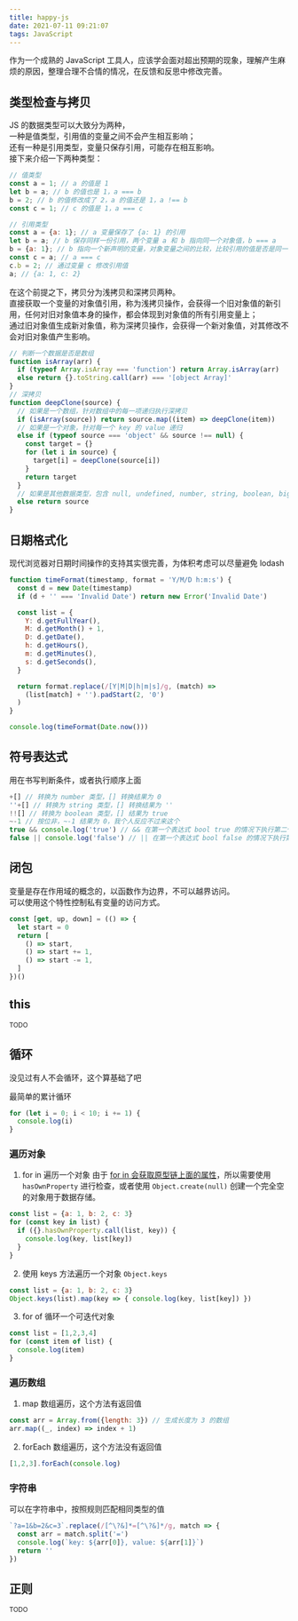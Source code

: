 ```yaml
---
title: happy-js
date: 2021-07-11 09:21:07
tags: JavaScript
---
```


作为一个成熟的 JavaScript 工具人，应该学会面对超出预期的现象，理解产生麻烦的原因，整理合理不合情的情况，在反馈和反思中修改完善。
<!-- more -->

## 类型检查与拷贝

JS 的数据类型可以大致分为两种，  
一种是值类型，引用值的变量之间不会产生相互影响；  
还有一种是引用类型，变量只保存引用，可能存在相互影响。  
接下来介绍一下两种类型：

```js
// 值类型
const a = 1; // a 的值是 1
let b = a; // b 的值也是 1，a === b
b = 2; // b 的值修改成了 2，a 的值还是 1，a !== b
const c = 1; // c 的值是 1，a === c

// 引用类型
const a = {a: 1}; // a 变量保存了 {a: 1} 的引用
let b = a; // b 保存同样一份引用，两个变量 a 和 b 指向同一个对象值，b === a
b = {a: 1}; // b 指向一个新声明的变量，对象变量之间的比较，比较引用的值是否是同一个，b !== a
const c = a; // a === c
c.b = 2; // 通过变量 c 修改引用值
a; // {a: 1, c: 2}
```

在这个前提之下，拷贝分为浅拷贝和深拷贝两种。  
直接获取一个变量的对象值引用，称为浅拷贝操作，会获得一个旧对象值的新引用，任何对旧对象值本身的操作，都会体现到对象值的所有引用变量上；  
通过旧对象值生成新对象值，称为深拷贝操作，会获得一个新对象值，对其修改不会对旧对象值产生影响。

```js
// 判断一个数据是否是数组
function isArray(arr) {
  if (typeof Array.isArray === 'function') return Array.isArray(arr)
  else return {}.toString.call(arr) === '[object Array]'
}
// 深拷贝
function deepClone(source) {
  // 如果是一个数组，针对数组中的每一项递归执行深拷贝
  if (isArray(source)) return source.map((item) => deepClone(item))
  // 如果是一个对象，针对每一个 key 的 value 递归
  else if (typeof source === 'object' && source !== null) {
    const target = {}
    for (let i in source) {
      target[i] = deepClone(source[i])
    }
    return target
  }
  // 如果是其他数据类型，包含 null, undefined, number, string, boolean, bigint, symbol 不存在引用类型问题，可以直接返回
  else return source
}
```

## 日期格式化

现代浏览器对日期时间操作的支持其实很完善，为体积考虑可以尽量避免 lodash

```js
function timeFormat(timestamp, format = 'Y/M/D h:m:s') {
  const d = new Date(timestamp)
  if (d + '' === 'Invalid Date') return new Error('Invalid Date')

  const list = {
    Y: d.getFullYear(),
    M: d.getMonth() + 1,
    D: d.getDate(),
    h: d.getHours(),
    m: d.getMinutes(),
    s: d.getSeconds(),
  }

  return format.replace(/[Y|M|D|h|m|s]/g, (match) =>
    (list[match] + '').padStart(2, '0')
  )
}

console.log(timeFormat(Date.now()))
```

## 符号表达式

用在书写判断条件，或者执行顺序上面

```js
+[] // 转换为 number 类型，[] 转换结果为 0
''+[] // 转换为 string 类型，[] 转换结果为 ''
!![] // 转换为 boolean 类型，[] 结果为 true
~-1 // 按位非，~-1 结果为 0，我个人反应不过来这个
true && console.log('true') // && 在第一个表达式 bool true 的情况下执行第二个表达式
false || console.log('false') // || 在第一个表达式 bool false 的情况下执行第二个表达式
```

## 闭包

变量是存在作用域的概念的，以函数作为边界，不可以越界访问。  
可以使用这个特性控制私有变量的访问方式。

```js
const [get, up, down] = (() => {
  let start = 0
  return [
    () => start,
    () => start += 1,
    () => start -= 1,
  ]
})()
```

## this

<sup>TODO</sup>

## 循环

没见过有人不会循环，这个算基础了吧

最简单的累计循环
```js
for (let i = 0; i < 10; i += 1) {
  console.log(i)
}
```

### 遍历对象

1. for in 遍历一个对象
由于 [for in 会获取原型链上面的属性](https://bonsaiden.github.io/JavaScript-Garden/zh/#object.forinloop)，所以需要使用 `hasOwnProperty` 进行检查，或者使用 `Object.create(null)` 创建一个完全空的对象用于数据存储。
```js
const list = {a: 1, b: 2, c: 3}
for (const key in list) {
  if ({}.hasOwnProperty.call(list, key)) {
    console.log(key, list[key])
  }
}
```

2. 使用 keys 方法遍历一个对象 `Object.keys`
```js
const list = {a: 1, b: 2, c: 3}
Object.keys(list).map(key => { console.log(key, list[key]) })
```

3. for of 循环一个可迭代对象
```js
const list = [1,2,3,4]
for (const item of list) {
  console.log(item)
}
```

### 遍历数组

1. map 数组遍历，这个方法有返回值
```js
const arr = Array.from({length: 3}) // 生成长度为 3 的数组
arr.map((_, index) => index + 1)
```

2. forEach 数组遍历，这个方法没有返回值
```js
[1,2,3].forEach(console.log)
```

### 字符串

可以在字符串中，按照规则匹配相同类型的值
```js
`?a=1&b=2&c=3`.replace(/[^\?&]*=[^\?&]*/g, match => {
  const arr = match.split('=')
  console.log(`key: ${arr[0]}, value: ${arr[1]}`)
  return ''
})
```

## 正则

<sup>TODO</sup>
